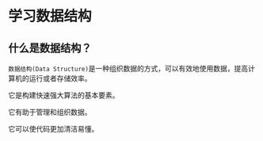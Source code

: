 # 学习数据结构

## 什么是数据结构？

`数据结构(Data Structure)`是一种组织数据的方式，可以有效地使用数据，提高计算机的运行或者存储效率。

它是构建快速强大算法的基本要素。

它有助于管理和组织数据。

它可以使代码更加清洁易懂。
